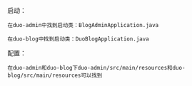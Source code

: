 启动：

    在duo-admin中找到启动类：BlogAdminApplication.java

    在duo-blog中找到启动类：DuoBlogApplication.java

配置：

    在duo-admin和duo-blog下duo-admin/src/main/resources和duo-blog/src/main/resources可以找到
